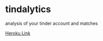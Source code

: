 # tindalytics
analysis of your tinder account and matches

[Heroku Link](http://tindalytics.herokuapp.com/)
